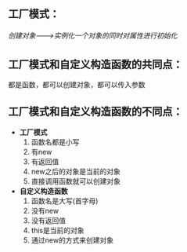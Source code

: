 ## 工厂模式：

###### 创建对象--->实例化一个对象的同时对属性进行初始化



## 工厂模式和自定义构造函数的共同点：

都是函数，都可以创建对象，都可以传入参数



## 工厂模式和自定义构造函数的不同点：

- **工厂模式**
  1. 函数名都是小写
  2. 有new
  3. 有返回值
  4. new之后的对象是当前的对象
  5. 直接调用函数就可以创建对象
- **自定义构造函数**
  1. 函数名是大写(首字母)
  2. 没有new
  3. 没有返回值
  4. this是当前的对象
  5. 通过new的方式来创建对象